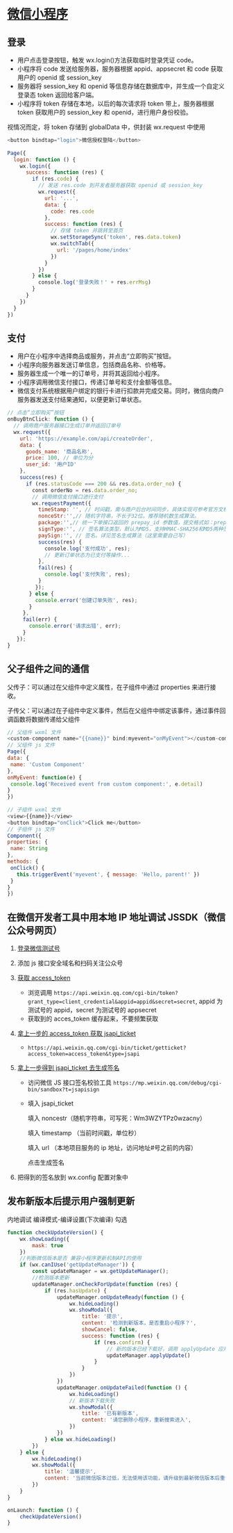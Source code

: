 # [微信小程序](https://developers.weixin.qq.com/miniprogram/dev/framework/)

## 登录

- 用户点击登录按钮，触发 wx.login()方法获取临时登录凭证 code。
- 小程序将 code 发送给服务器，服务器根据 appid、appsecret 和 code 获取用户的 openid 或 session_key
- 服务器将 session_key 和 openid 等信息存储在数据库中，并生成一个自定义登录态 token 返回给客户端。
- 小程序将 token 存储在本地，以后的每次请求将 token 带上，服务器根据 token 获取用户的 session_key 和 openid，进行用户身份校验。

视情况而定，将 token 存储到 globalData 中，供封装 wx.request 中使用

```js
<button bindtap="login">微信授权登陆</button>
​
Page({
  login: function () {
    wx.login({
      success: function (res) {
        if (res.code) {
          // 发送 res.code 到开发者服务器获取 openid 或 session_key
          wx.request({
            url: '...',
            data: {
              code: res.code
            },
            success: function (res) {
              // 存储 token 并跳转至首页
              wx.setStorageSync('token', res.data.token)
              wx.switchTab({
                url: '/pages/home/index'
              })
            }
          })
        } else {
          console.log('登录失败！' + res.errMsg)
        }
      }
    })
  }
})
```

## 支付

- 用户在小程序中选择商品或服务，并点击“立即购买”按钮。
- 小程序向服务器发送订单信息，包括商品名称、价格等。
- 服务器生成一个唯一的订单号，并将其返回给小程序。
- 小程序调用微信支付接口，传递订单号和支付金额等信息。
- 微信支付系统根据用户绑定的银行卡进行扣款并完成交易。同时，微信向商户服务器发送支付结果通知，以便更新订单状态。

```js
// 点击“立即购买”按钮
onBuyBtnClick: function () {
  // 调用商户服务器接口生成订单并返回订单号
  wx.request({
    url: 'https://example.com/api/createOrder',
    data: {
      goods_name: '商品名称',
      price: 100, // 单位为分
      user_id: '用户ID'
    },
    success(res) {
      if (res.statusCode === 200 && res.data.order_no) {
        const orderNo = res.data.order_no;
        // 调用微信支付接口进行支付
        wx.requestPayment({
          timeStamp: '', // 时间戳，需与商户后台时间同步，具体实现可参考官方文档或第三方库。
          nonceStr:'',// 随机字符串，不长于32位。推荐随机数生成算法。
          package:'',// 统一下单接口返回的 prepay_id 参数值，提交格式如：prepay_id=***
          signType:'', // 签名算法类型，默认为MD5，支持HMAC-SHA256和MD5两种签名方式。
          paySign:'', // 签名。详见签名生成算法（这里需要自己写）
          success(res) {
            console.log('支付成功', res);
            // 更新订单状态为已支付等操作...
          },
          fail(res) {
            console.log('支付失败', res);
          }
         });
       } else {
         console.error('创建订单失败', res);
       }
     },
     fail(err) {
       console.error('请求出错', err);
     }
   });
}
```

## 父子组件之间的通信

父传子：可以通过在父组件中定义属性，在子组件中通过 properties 来进行接收。

子传父：可以通过在子组件中定义事件，然后在父组件中绑定该事件，通过事件回调函数将数据传递给父组件

```js
// 父组件 wxml 文件
<custom-component name="{{name}}" bind:myevent="onMyEvent"></custom-component>
// 父组件 js 文件
Page({
data: {
 name: 'Custom Component'
},
onMyEvent: function(e) {
 console.log('Received event from custom component:', e.detail)
}
})
​
// 子组件 wxml 文件
<view>{{name}}</view>
<button bindtap="onClick">Click me</button>
// 子组件 js 文件
Component({
properties: {
 name: String
},
methods: {
 onClick() {
   this.triggerEvent('myevent', { message: 'Hello, parent!' })
 }
}
})
```

## 在微信开发者工具中用本地 IP 地址调试 JSSDK（微信公众号网页）

1. [登录微信测试号](https://mp.weixin.qq.com/debug/cgi-bin/sandbox?t=sandbox/login)
2. 添加 js 接口安全域名和扫码关注公众号
3. [获取 access_token](https://api.weixin.qq.com/cgi-bin/token?grant_type=client_credential&appid=appid&secret=secret)
   - 浏览调用 `https://api.weixin.qq.com/cgi-bin/token?grant_type=client_credential&appid=appid&secret=secret`, appid 为测试号的 appid，secret 为测试号的 appsecret
   - 获取到的 acces_token 缓存起来，不要频繁获取
4. [拿上一步的 access_token 获取 jsapi_ticket](https://api.weixin.qq.com/cgi-bin/ticket/getticket?access_token=access_token&type=jsapi)
   - `https://api.weixin.qq.com/cgi-bin/ticket/getticket?access_token=access_token&type=jsapi`
5. [拿上一步得到 jsapi_ticket 去生成签名](https://mp.weixin.qq.com/debug/cgi-bin/sandbox?t=jsapisign)

   - 访问微信 JS 接口签名校验工具 `https://mp.weixin.qq.com/debug/cgi-bin/sandbox?t=jsapisign`
   - 填入 jsapi_ticket

     填入 noncestr（随机字符串，可写死：Wm3WZYTPz0wzacny）

     填入 timestamp （当前时间戳，单位秒）

     填入 url （本地项目服务的 ip 地址，访问地址#号之前的内容）

     点击生成签名

6. 把得到的签名放到 wx.config 配置对象中

## 发布新版本后提示用户强制更新

内地调试 编译模式-编译设置(下次编译) 勾选

```js
function checkUpdateVersion() {
	wx.showLoading({
		mask: true
	})
	//判断微信版本是否 兼容小程序更新机制API的使用
	if (wx.canIUse('getUpdateManager')) {
		const updateManager = wx.getUpdateManager();
		//检测版本更新
		updateManager.onCheckForUpdate(function (res) {
			if (res.hasUpdate) {
				updateManager.onUpdateReady(function () {
					wx.hideLoading()
					wx.showModal({
						title: '提示',
						content: '检测到新版本，是否重启小程序？',
						showCancel: false,
						success: function (res) {
							if (res.confirm) {
								// 新的版本已经下载好，调用 applyUpdate 应用新版本并重启
								updateManager.applyUpdate()
							}
						}
					})
				})
				updateManager.onUpdateFailed(function () {
					wx.hideLoading()
					// 新版本下载失败
					wx.showModal({
						title: '已有新版本',
						content: '请您删除小程序，重新搜索进入',
					})
				})
			} else wx.hideLoading()
		})
	} else {
		wx.hideLoading()
		wx.showModal({
			title: '溫馨提示',
			content: '当前微信版本过低，无法使用该功能，请升级到最新微信版本后重试。'
		})
	}
}

onLaunch: function () {
	checkUpdateVersion()
}

```
